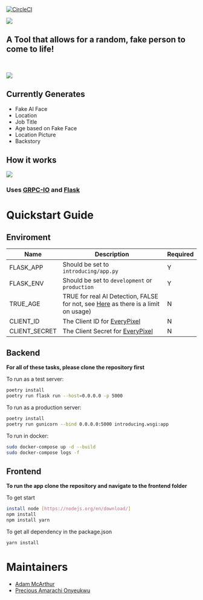 [![CircleCI](https://dl.circleci.com/status-badge/img/gh/Sharpz7/introducing/tree/main.svg?style=svg)](https://dl.circleci.com/status-badge/redirect/gh/Sharpz7/introducing/tree/main)

![](https://files.mcaq.me/5395a.jpg)

## A Tool that allows for a random, fake person to come to life!
<br>

![](https://files.mcaq.me/60k66.jpg)

## Currently Generates

- Fake AI Face
- Location
- Job Title
- Age based on Fake Face
- Location Picture
- Backstory

## How it works

![](https://files.mcaq.me/x02ar.jpg)

### Uses [GRPC-IO](https://grpc.io/) and [Flask](https://flask.palletsprojects.com/en/2.1.x/)

# Quickstart Guide

## Enviroment

| Name          | Description                                                     | Required |
|---------------|-----------------------------------------------------------------|----------|
| FLASK_APP     | Should be set to `introducing/app.py`                           | Y        |
| FLASK_ENV     | Should be set to `development` or `production`                  | Y        |
| TRUE_AGE      | TRUE for real AI Detection, FALSE for not, see [Here](https://labs.everypixel.com/api/account/balance) as there is a limit on usage) | N        |
| CLIENT_ID     | The Client ID for [EveryPixel](https://labs.everypixel.com)     | N        |
| CLIENT_SECRET | The Client Secret for [EveryPixel](https://labs.everypixel.com) | N        |

## Backend

**For all of these tasks, please clone the repository first**

To run as a test server:

```bash
poetry install
poetry run flask run --host=0.0.0.0 -p 5000
```

To run as a production server:

```bash
poetry install
poetry run gunicorn --bind 0.0.0.0:5000 introducing.wsgi:app
```

To run in docker:

```bash
sudo docker-compose up -d --build
sudo docker-compose logs -f
```
## Frontend
**To run the app clone the repository and navigate to the frontend folder**

To get start 

```bash
install node [https://nodejs.org/en/download/]
npm install
npm install yarn
```

To get all dependency in the package.json

```bash
yarn install
```

# Maintainers

- [Adam McArthur](https://github.com/Sharpz7)
- [Precious Amarachi Onyeukwu](https://github.com/kindyluv)
